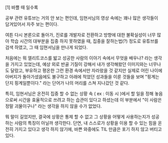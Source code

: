 \[1\] 바쁠 때 일수록

공부 관련 유튜브는 거의 안 보는 편인데, 임현서님의 영상 속에는 꽤나 많은 생각들이 담겨있어서 자주 보는 편이다.

여튼 다시 본론으로 돌아가, 진로를 개발자로 전환하고 방향에 대한 불확실성이 너무 많아 학습 시간의 대부분을 집중 하지 못하였을 때, 집중을 잘하는법(?) 정도로 유튜브를 검색 하였고, 그 때 임현서님을 만나게 되었다.

처음에는 뭐 엘리트코스를 밟고 성공한 사람의 이야기 속에서 무엇을 배우나? 라는 생각을 가지고 있었는데, 예상 외로 반골 기질이 강해서 내가 생각해왔던 이미지와는 너무나도 달랐고, 부유하고 평온한 그런 환경 속에서만 자라왔을 것 같지만 실제로 어린 나이에 아버지가 돌아가셨음에도 불구하고 아래에 적었던 성과들을 이룬 것들을 보며 "핑계는 단지 핑계일뿐이다." 라는 단어가 나의 머리를 스쳐 지나갔던 것 같다.

특히, 임현서님은 온전히 집중 할 수 없는 상황 속 ( ex : 이동 시 )에서 할 일을 정해 놓음으로써 시간을 효율적으로 쓰려고 하는 습관이 있다고 하셨는데 이 부분에서 "이 사람은 정말 괴물이구나" 라는 생각을 하지 않을 수가 없었다.

뭐 말이 길었지만, 결국에 상황은 통제 할 수 없고 그 상황을 어떻게 사용하는지가 성공하는 사람의 특징이 아닐까 생각한다. 단연, 내 스스로가 상황을 이용 할 수 있는 힘을 온전히 가지고 있다고 생각 하지 않기에, 바쁜 와중에도 TIL 만큼은 포기 하지 않고 버티고 있다.
